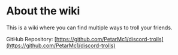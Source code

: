 # About the wiki

This is a wiki where you can find multiple ways to troll your friends.

GitHub Repository: [https://github.com/PetarMc1/discord-trolls](https://github.com/PetarMc1/discord-trolls)
